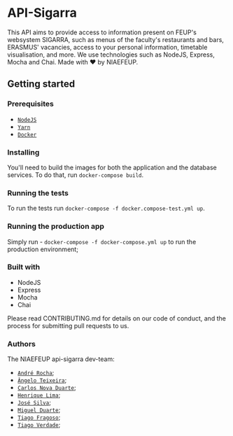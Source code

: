 # API-Sigarra
This API aims to provide access to information present on FEUP's 
websystem SIGARRA, such as menus of the faculty's restaurants 
and bars, ERASMUS' vacancies, access to your personal information, 
timetable visualisation, and more. We use technologies such as NodeJS, 
Express, Mocha and Chai.
Made with ❤️  by NIAEFEUP.

## Getting started

### Prerequisites

- [`NodeJS`](http://nodejs.org/)
- [`Yarn`](https://yarnpkg.com/)
- [`Docker`](https://www.docker.com)

### Installing 
You'll need to build the images for both the application and the 
database services. To do that, run `docker-compose build`.
### Running the tests
To run the tests run `docker-compose -f docker.compose-test.yml up`.

### Running the production app
Simply run - `docker-compose -f docker-compose.yml up` to run 
the production environment;

### Built with
- NodeJS
- Express
- Mocha
- Chai

Please read CONTRIBUTING.md for details on our code of conduct, and the 
process for submitting pull requests to us.

### Authors
The NIAEFEUP api-sigarra dev-team:
- [`André Rocha`](http://github.com/andrefmrocha);
- [`Ângelo Teixeira`](http://github.com/imnotteixeira);
- [`Carlos Nova Duarte`](http://github.com/carlosnovaduarte);
- [`Henrique Lima`](http://github.com/reeckset);
- [`José Silva`](http://github.com/krystalgamer);
- [`Miguel Duarte`](http://github.com/miguelpduarte);
- [`Tiago Fragoso`](http://github.com/tiagofragoso);
- [`Tiago Verdade`](http://github.com/Tiagocv64);
